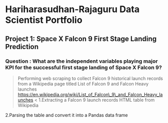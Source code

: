 # Hariharasudhan-Rajaguru Data Scientist Portfolio

## Project 1: Space X Falcon 9 First Stage Landing Prediction

### Question : What are the independent variables playing major KPI for the successful first stage landing of Space X Falcon 9?

>Performing web scraping to collect Falcon 9 historical launch records from a Wikipedia page titled List of Falcon 9 and Falcon Heavy launches https://en.wikipedia.org/wiki/List_of_Falcon\_9\_and_Falcon_Heavy_launches
<
1.Extracting a Falcon 9 launch records HTML table from Wikipedia

2.Parsing the table and convert it into a Pandas data frame
